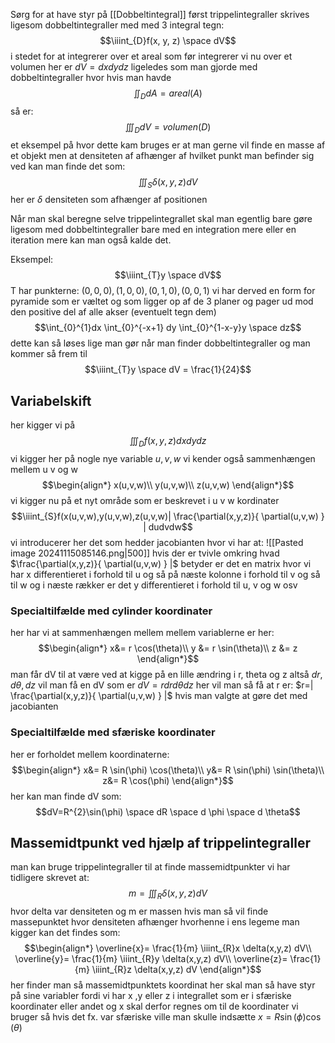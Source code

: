Sørg for at have styr på [[Dobbeltintegral]] først
trippelintegraller skrives ligesom dobbeltintegraller med med 3 integral tegn:
$$\iiint_{D}f(x, y, z) \space dV$$
i stedet for at integrerer over et areal som før integrerer vi nu over et volumen
her er $dV=dxdydz$
ligeledes som man gjorde med dobbeltintegraller hvor hvis man havde
$$\iint_{D}dA=areal(A)$$
så er:
$$\iiint_{D}dV=volumen(D)$$
et eksempel på hvor dette kam bruges er at man gerne vil finde en masse af et objekt men at densiteten af afhænger af hvilket punkt man befinder sig ved kan man finde det som:
$$\iiint_{S}\delta(x,y,z)dV$$
her er $\delta$ densiteten som afhænger af positionen

Når man skal beregne selve trippelintegrallet skal man egentlig bare gøre ligesom med dobbeltintegraller bare med en integration mere eller en iteration mere kan man også kalde det.

Eksempel:
$$\iiint_{T}y \space dV$$
T har punkterne: $(0, 0, 0), (1,0,0), (0,1,0), (0,0,1)$
vi har derved en form for pyramide som er væltet og som ligger op af de 3 planer og pager ud mod den positive del af alle akser (eventuelt tegn dem)
$$\int_{0}^{1}dx \int_{0}^{-x+1} dy \int_{0}^{1-x-y}y \space dz$$
dette kan så løses lige man gør når man finder dobbeltintegraller og man kommer så frem til
$$\iiint_{T}y \space dV = \frac{1}{24}$$

## Variabelskift
her kigger vi på $$\iiint_{D} f(x,y,z) dxdydz$$
vi kigger her på nogle nye variable $u, v, w$
vi kender også sammenhængen mellem u v og w
$$\begin{align*}
x(u,v,w)\\
y(u,v,w)\\
z(u,v,w)
\end{align*}$$
vi kigger nu på et nyt område som er beskrevet i u v w kordinater
$$\iiint_{S}f(x(u,v,w),y(u,v,w),z(u,v,w)| \frac{\partial(x,y,z)}{ \partial(u,v,w) } | dudvdw$$
vi introducerer her det som hedder jacobianten hvor vi har at:
![[Pasted image 20241115085146.png|500]]
hvis der er tvivle omkring hvad $\frac{\partial(x,y,z)}{ \partial(u,v,w) } |$ betyder er det en matrix hvor vi har x differentieret i forhold til u og så på næste kolonne i forhold til v og så til w og i næste rækker er det y differentieret i forhold til u, v og w osv
### Specialtilfælde med cylinder koordinater
her har vi at sammenhængen mellem mellem variablerne er her:
$$\begin{align*}
x&= r \cos(\theta)\\
y &= r \sin(\theta)\\
z &= z
\end{align*}$$
man får dV til at være ved at kigge på en lille ændring i r, theta og z altså $dr, d \theta, dz$
vil man få en dV som er $dV=rdrd \theta dz$
her vil man så få at r er: $r=| \frac{\partial(x,y,z)}{ \partial(u,v,w) } |$  hvis man valgte at gøre det med jacobianten

### Specialtilfælde med sfæriske koordinater
her er forholdet mellem koordinaterne:
$$\begin{align*}
x&= R \sin(\phi) \cos(\theta)\\
y&= R \sin(\phi) \sin(\theta)\\
z&= R \cos(\phi)
\end{align*}$$
her kan man finde dV som:
$$dV=R^{2}\sin(\phi) \space dR \space d \phi \space d \theta$$



## Massemidtpunkt ved hjælp af trippelintegraller
man kan bruge trippelintegraller til at finde massemidtpunkter
vi har tidligere skrevet at:
$$m= \iiint_{R}\delta(x,y,z)dV$$
hvor delta var densiteten og m er massen
hvis man så vil finde massepunktet hvor densiteten afhænger hvorhenne i ens legeme man kigger kan det findes som:
$$\begin{align*}
\overline{x}= \frac{1}{m} \iiint_{R}x \delta(x,y,z) dV\\
\overline{y}= \frac{1}{m} \iiint_{R}y \delta(x,y,z) dV\\
\overline{z}= \frac{1}{m} \iiint_{R}z \delta(x,y,z) dV
\end{align*}$$
her finder man så massemidtpunktets koordinat 
her skal man så have styr på sine variabler fordi vi har x ,y eller z i integrallet som er i sfæriske koordinater eller andet og x skal derfor regnes om til de koordinater vi bruger så hvis det fx. var sfæriske ville man skulle indsætte $x= R \sin(\phi) \cos(\theta)$




